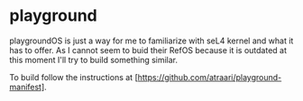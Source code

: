 # playground
playgroundOS is just a way for me to familiarize with seL4 kernel and what it has to offer. As I cannot seem to buid their RefOS because it is outdated at this moment I'll try to build something similar.

To build follow the instructions at [https://github.com/atraari/playground-manifest].
